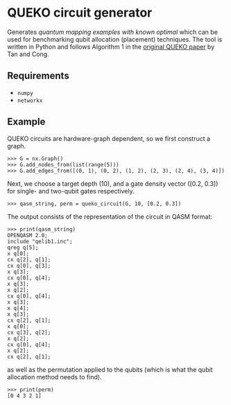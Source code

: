 # QUEKO circuit generator

Generates *quantum mapping examples with known optimal* which can be used for benchmarking qubit allocation (placement) techniques. The tool is written in Python and follows Algorithm 1 in the [original QUEKO paper](https://arxiv.org/abs/2002.09783) by Tan and Cong.

## Requirements

 - `numpy`
 - `networkx`

## Example

QUEKO circuits are hardware-graph dependent, so we first construct a graph.

```pycon
>>> G = nx.Graph()
>>> G.add_nodes_from(list(range(5)))
>>> G.add_edges_from([(0, 1), (0, 2), (1, 2), (2, 3), (2, 4), (3, 4)])
```

Next, we choose a target depth (10), and a gate density vector ([0.2, 0.3]) for single- and two-qubit gates respectively.

```pycon
>>> qasm_string, perm = queko_circuit(G, 10, [0.2, 0.3])
```

The output consists of the representation of the circuit in QASM format:

```pycon
>>> print(qasm_string)
OPENQASM 2.0;
include "qelib1.inc";
qreg q[5];
x q[0];
cx q[2], q[1];
cx q[0], q[3];
x q[3];
cx q[0], q[4];
x q[3];
x q[2];
cx q[0], q[4];
x q[3];
x q[4];
x q[3];
cx q[2], q[1];
x q[0];
cx q[3], q[2];
x q[2];
cx q[0], q[4];
x q[2];
cx q[2], q[1];
```

as well as the permutation applied to the qubits (which is what the qubit allocation method needs to find).

```pycon
>>> print(perm)
[0 4 3 2 1]
```
